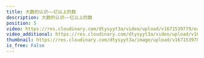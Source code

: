 ```yaml
---
title: 大数的认识——亿以上的数
description: 大数的认识——亿以上的数
position: 5
video: https://res.cloudinary.com/dtysyyt3a/video/upload/v1671539779/easymath/4年级上/01单元大数的认识（亿）/zwgrbvgjwumfqemlvrvj.mp4
video_additional: https://res.cloudinary.com/dtysyyt3a/video/upload/v1671539799/easymath/4年级上/01单元大数的认识（亿）/每课一题的解答视频/gm3crqqq8ej8je1s7hr6.mp4
thumbnail: https://res.cloudinary.com/dtysyyt3a/image/upload/v1671539782/easymath/4年级上/01单元大数的认识（亿）/jqpwgvfzwb571z31zhdv.png
is_free: False
---
```

